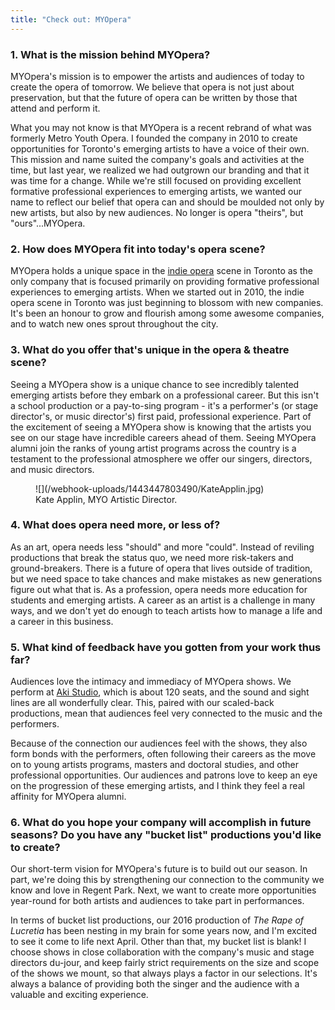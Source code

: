 ```yaml
---
title: "Check out: MYOpera"
---
```


### 1. What is the mission behind MYOpera?

MYOpera's mission is to empower the artists and audiences of today to create the opera of tomorrow. We believe that opera is not just about preservation, but that the future of opera can be written by those that attend and perform it.

What you may not know is that MYOpera is a recent rebrand of what was formerly Metro Youth Opera. I founded the company in 2010 to create opportunities for Toronto's emerging artists to have a voice of their own. This mission and name suited the company's goals and activities at the time, but last year, we realized we had outgrown our branding and that it was time for a change. While we're still focused on providing excellent formative professional experiences to emerging artists, we wanted our name to reflect our belief that opera can and should be moulded not only by new artists, but also by new audiences. No longer is opera "theirs", but "ours"...MYOpera.

### 2. How does MYOpera fit into today's opera scene?

MYOpera holds a unique space in the [indie opera](/scene/companies/indie-opera-to/) scene in Toronto as the only company that is focused primarily on providing formative professional experiences to emerging artists. When we started out in 2010, the indie opera scene in Toronto was just beginning to blossom with new companies. It's been an honour to grow and flourish among some awesome companies, and to watch new ones sprout throughout the city.

### 3. What do you offer that's unique in the opera & theatre scene?

Seeing a MYOpera show is a unique chance to see incredibly talented emerging artists before they embark on a professional career. But this isn't a school production or a pay-to-sing program - it's a performer's (or stage director's, or music director's) first paid, professional experience. Part of the excitement of seeing a MYOpera show is knowing that the artists you see on our stage have incredible careers ahead of them. Seeing MYOpera alumni join the ranks of young artist programs across the country is a testament to the professional atmosphere we offer our singers, directors, and music directors.

<figure data-type="image">
![](/webhook-uploads/1443447803490/KateApplin.jpg)
<figcaption>Kate Applin, MYO Artistic Director.</figcaption>
</figure>


### 4. What does opera need more, or less of?

As an art, opera needs less "should" and more "could". Instead of reviling productions that break the status quo, we need more risk-takers and ground-breakers. There is a future of opera that lives outside of tradition, but we need space to take chances and make mistakes as new generations figure out what that is.
As a profession, opera needs more education for students and emerging artists. A career as an artist is a challenge in many ways, and we don't yet do enough to teach artists how to manage a life and a career in this business.

### 5. What kind of feedback have you gotten from your work thus far?

Audiences love the intimacy and immediacy of MYOpera shows. We perform at [Aki Studio](http://www.nativeearth.ca/aki-studio-theatre/), which is about 120 seats, and the sound and sight lines are all wonderfully clear. This, paired with our scaled-back productions, mean that audiences feel very connected to the music and the performers.

Because of the connection our audiences feel with the shows, they also form bonds with the performers, often following their careers as the move on to young artists programs, masters and doctoral studies, and other professional opportunities. Our audiences and patrons love to keep an eye on the progression of these emerging artists, and I think they feel a real affinity for MYOpera alumni.

### 6. What do you hope your company will accomplish in future seasons? Do you have any "bucket list" productions you'd like to create?

Our short-term vision for MYOpera's future is to build out our season. In part, we're doing this by strengthening our connection to the community we know and love in Regent Park. Next, we want to create more opportunities year-round for both artists and audiences to take part in performances.

In terms of bucket list productions, our 2016 production of *The Rape of Lucretia* has been nesting in my brain for some years now, and I'm excited to see it come to life next April. Other than that, my bucket list is blank! I choose shows in close collaboration with the company's music and stage directors du-jour, and keep fairly strict requirements on the size and scope of the shows we mount, so that always plays a factor in our selections. It's always a balance of providing both the singer and the audience with a valuable and exciting experience.
